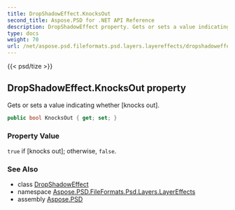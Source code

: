 ```yaml
---
title: DropShadowEffect.KnocksOut
second_title: Aspose.PSD for .NET API Reference
description: DropShadowEffect property. Gets or sets a value indicating whether knocks out
type: docs
weight: 70
url: /net/aspose.psd.fileformats.psd.layers.layereffects/dropshadoweffect/knocksout/
---
```

{{< psd/tize >}}
## DropShadowEffect.KnocksOut property

Gets or sets a value indicating whether [knocks out].

```csharp
public bool KnocksOut { get; set; }
```

### Property Value

`true` if [knocks out]; otherwise, `false`.

### See Also

* class [DropShadowEffect](../)
* namespace [Aspose.PSD.FileFormats.Psd.Layers.LayerEffects](../../dropshadoweffect/)
* assembly [Aspose.PSD](../../../)


